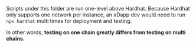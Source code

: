 Scripts under this folder are run one-level above Hardhat. Because Hardhat only supports one network per instance, an xDapp dev would need to run `npx hardhat` multi times for deployment and testing.

In other words, **testing on one chain greatly differs from testing on multi chains.**
